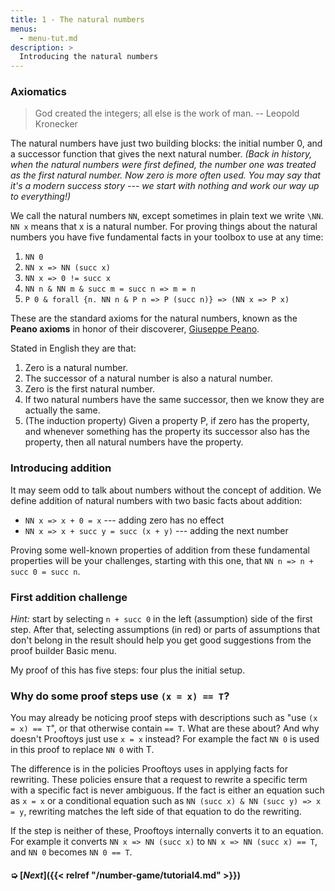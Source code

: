 ```yaml
---
title: 1 - The natural numbers
menus:
  - menu-tut.md
description: >
  Introducing the natural numbers
---
```


### Axiomatics

> God created the integers; all else is the work of man. -- Leopold
> Kronecker

The natural numbers have just two building blocks: the initial number
0, and a successor function that gives the next natural number.
*(Back in history, when the natural numbers were first defined, the
number one was treated as the first natural number.  Now zero is more
often used.  You may say that it's a modern success story --- we start
with nothing and work our way up to everything!)*

We call the natural numbers `NN`, except sometimes in plain text we
write `\NN`.  `NN x` means that x is a natural number.  For proving
things about the natural numbers you have five fundamental facts in
your toolbox to use at any time:

1. `NN 0`
1. `NN x => NN (succ x)`
1. `NN x => 0 != succ x`
1. `NN n & NN m & succ m = succ n => m = n`
1. `P 0 & forall {n. NN n & P n => P (succ n)} => (NN x => P x)`

These are the standard axioms for the natural numbers, known as the
**Peano axioms** in honor of their discoverer, [Giuseppe
Peano](https://en.wikipedia.org/wiki/Giuseppe_Peano).

Stated in English they are that:

1. Zero is a natural number.
1. The successor of a natural number is also a natural number.
1. Zero is the first natural number.
1. If two natural numbers have the same successor, then we know
   they are actually the same.
1. (The induction property) Given a property P, if zero has the
   property, and whenever something has the property its successor
   also has the property, then all natural numbers have the property.

### Introducing addition

It may seem odd to talk about numbers without the concept of addition.
We define addition of natural numbers with two basic facts about
addition:

- `NN x => x + 0 = x` --- adding zero has no effect
- `NN x => x + succ y = succ (x + y)` --- adding the next number

Proving some well-known properties of addition from these fundamental
properties will be your challenges, starting with this one, that `NN n
=> n + succ 0 = succ n`.

### First addition challenge

*Hint:* start by selecting `n + succ 0` in the left (assumption) side
of the first step.  After that, selecting assumptions (in red) or
parts of assumptions that don't belong in the result should help you
get good suggestions from the proof builder Basic menu.

<div class=proof-editor data-exercise="nat/nat4"></div>

My proof of this has five steps: four plus the initial setup.

### Why do some proof steps use `(x = x) == T`?

You may already be noticing proof steps with descriptions such as "use
`(x = x) == T`", or that otherwise contain `== T`.  What are these
about? And why doesn't Prooftoys just use `x = x` instead?  For
example the fact `NN 0` is used in this proof to replace `NN 0` with
T.

The difference is in the policies Prooftoys uses in applying facts for
rewriting.  These policies ensure that a request to rewrite a specific
term with a specific fact is never ambiguous.  If the fact is either
an equation such as `x = x` or a conditional equation such as `NN
(succ x) & NN (succ y) => x = y`, rewriting matches the left side of
that equation to do the rewriting.

If the step is neither of these, Prooftoys internally converts it to
an equation.  For example it converts `NN x => NN (succ x)` to `NN x
=> NN (succ x) == T`, and `NN 0` becomes `NN 0 == T`.

#### ➭ [***Next***]({{< relref "/number-game/tutorial4.md" >}})
